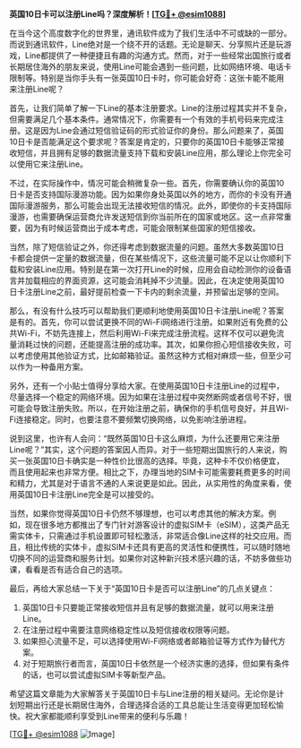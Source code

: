 **英国10日卡可以注册Line吗？深度解析！[[TG💪+ @esim1088](https://t.me/s/esim1088)]**

在当今这个高度数字化的世界里，通讯软件成为了我们生活中不可或缺的一部分。而说到通讯软件，Line绝对是一个绕不开的话题。无论是聊天、分享照片还是玩游戏，Line都提供了一种便捷且有趣的沟通方式。然而，对于一些经常出国旅行或者长期居住海外的朋友来说，使用Line可能会遇到一些问题，比如网络环境、电话卡限制等。特别是当你手头有一张英国10日卡时，你可能会好奇：这张卡能不能用来注册Line呢？

首先，让我们简单了解一下Line的基本注册要求。Line的注册过程其实并不复杂，但需要满足几个基本条件。通常情况下，你需要有一个有效的手机号码来完成注册。这是因为Line会通过短信验证码的形式验证你的身份。那么问题来了，英国10日卡是否能满足这个要求呢？答案是肯定的，只要你的英国10日卡能够正常接收短信，并且拥有足够的数据流量支持下载和安装Line应用，那么理论上你完全可以使用它来注册Line。

不过，在实际操作中，情况可能会稍微复杂一些。首先，你需要确认你的英国10日卡是否支持国际漫游功能。因为如果你身处英国以外的地方，而你的卡没有开通国际漫游服务，那么可能会出现无法接收短信的情况。此外，即使你的卡支持国际漫游，也需要确保运营商允许发送短信到你当前所在的国家或地区。这一点非常重要，因为有时候运营商出于成本考虑，可能会限制某些国家的短信接收。

当然，除了短信验证之外，你还得考虑到数据流量的问题。虽然大多数英国10日卡都会提供一定量的数据流量，但在某些情况下，这些流量可能不足以让你顺利下载和安装Line应用。特别是在第一次打开Line的时候，应用会自动检测你的设备语言并加载相应的界面资源，这可能会消耗掉不少流量。因此，在决定使用英国10日卡注册Line之前，最好提前检查一下卡内的剩余流量，并预留出足够的空间。

那么，有没有什么技巧可以帮助我们更顺利地使用英国10日卡注册Line呢？答案是有的。首先，你可以尝试更换不同的Wi-Fi网络进行注册。如果附近有免费的公共Wi-Fi，不妨先连接上，然后利用Wi-Fi来完成注册流程。这样不仅可以避免流量消耗过快的问题，还能提高注册的成功率。其次，如果你担心短信接收失败，可以考虑使用其他验证方式，比如邮箱验证。虽然这种方式相对麻烦一些，但至少可以作为一种备用方案。

另外，还有一个小贴士值得分享给大家。在使用英国10日卡注册Line的过程中，尽量选择一个稳定的网络环境。因为如果在注册过程中突然断网或者信号不好，很可能会导致注册失败。所以，在开始注册之前，确保你的手机信号良好，并且Wi-Fi连接稳定。同时，也要注意不要频繁切换网络，以免影响注册进程。

说到这里，也许有人会问：“既然英国10日卡这么麻烦，为什么还要用它来注册Line呢？”其实，这个问题的答案因人而异。对于一些短期出国旅行的人来说，购买一张英国10日卡确实是一种性价比很高的选择。毕竟，这种卡不仅价格便宜，而且使用起来也非常方便。相比之下，办理当地的SIM卡可能需要耗费更多的时间和精力，尤其是对于语言不通的人来说更是如此。因此，从实用性的角度来看，使用英国10日卡注册Line完全是可以接受的。

当然，如果你觉得英国10日卡仍然不够理想，也可以考虑其他的解决方案。例如，现在很多地方都推出了专门针对游客设计的虚拟SIM卡（eSIM），这类产品无需实体卡，只需通过手机设置即可轻松激活，非常适合像Line这样的社交应用。而且，相比传统的实体卡，虚拟SIM卡还具有更高的灵活性和便携性，可以随时随地切换不同的运营商和服务计划。如果你对这种新兴技术感兴趣的话，不妨多做些功课，看看是否有适合自己的选项。

最后，再给大家总结一下关于“英国10日卡是否可以注册Line”的几点关键点：

1. 英国10日卡只要能正常接收短信并且有足够的数据流量，就可以用来注册Line。
2. 在注册过程中需要注意网络稳定性以及短信接收权限等问题。
3. 如果担心流量不足，可以选择使用Wi-Fi网络或者邮箱验证等方式作为替代方案。
4. 对于短期旅行者而言，英国10日卡依然是一个经济实惠的选择，但如果有条件的话，也可以尝试虚拟SIM卡等新型产品。

希望这篇文章能为大家解答关于英国10日卡与Line注册的相关疑问。无论你是计划短期出行还是长期居住海外，合理选择合适的工具总能让生活变得更加轻松愉快。祝大家都能顺利享受到Line带来的便利与乐趣！

[[TG💪+ @esim1088](https://t.me/s/esim1088) ![Image](https://i.postimg.cc/4NQfJmqS/Snipaste-2025-05-13-00-14-12.png)]